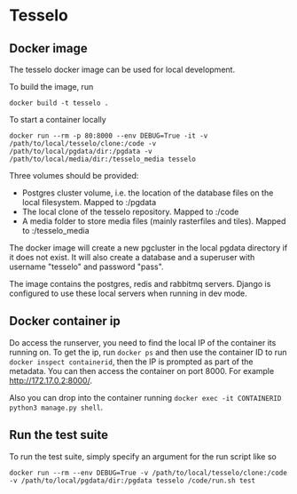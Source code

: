 Tesselo
=======

Docker image
------------

The tesselo docker image can be used for local development. 

To build the image, run

    docker build -t tesselo .

To start a container locally

    docker run --rm -p 80:8000 --env DEBUG=True -it -v /path/to/local/tesselo/clone:/code -v /path/to/local/pgdata/dir:/pgdata -v /path/to/local/media/dir:/tesselo_media tesselo

Three volumes should be provided:

* Postgres cluster volume, i.e. the location of the database files on the local filesystem. Mapped to :/pgdata
* The local clone of the tesselo repository. Mapped to :/code
* A media folder to store media files (mainly rasterfiles and tiles). Mapped to :/tesselo_media

The docker image will create a new pgcluster in the local pgdata directory if
it does not exist. It will also create a database and a superuser with
username "tesselo" and password "pass".

The image contains the postgres, redis and rabbitmq servers. Django is
configured to use these local servers when running in dev mode.

Docker container ip
-------------------
Do access the runserver, you need to find the local IP of the container its running on. To get the ip,
run `docker ps` and then use the container ID to run `docker inspect containerid`, then the IP is prompted
as part of the metadata. You can then access the container on port 8000. For example http://172.17.0.2:8000/.

Also you can drop into the container running `docker exec -it CONTAINERID python3 manage.py shell`.

Run the test suite
------------------
To run the test suite, simply specify an argument for the run script like so

    docker run --rm --env DEBUG=True -v /path/to/local/tesselo/clone:/code -v /path/to/local/pgdata/dir:/pgdata tesselo /code/run.sh test
